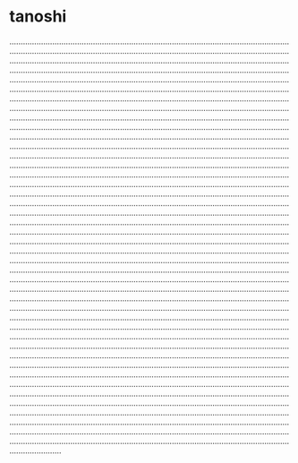 # tanoshi

...........................................................................................................................................................................................................................................................................................................................................................................................................................................................................................................................................................................................................................................................................................................................................................................................................................................................................................................................................................................................................................................................................................................................................................................................................................................................................................................................................................................................................................................................................................................................................................................................................................................................................................................................................................................................................................................................................................................................................................................................................................................................................................................................................................................................................................................................................................................................................................................................................................................................................................................................................................................................................................................................................................................................................................................................................................................................................................................................................................................................................................................................................................................................................................................................................................................................................................................................................................................................................................................................................................................................................................................................................................................................................................................................................................................................................................................................................................................................................................................................................................................................................................................................................................................................................................................................................................................................................................................................................................................................................................................................................................................................................................................................................................................................................................................................................................................................................................................................................................................................................................................................................................................................................................................................................................................................................................................................................................................................................................................................................................................................................................................